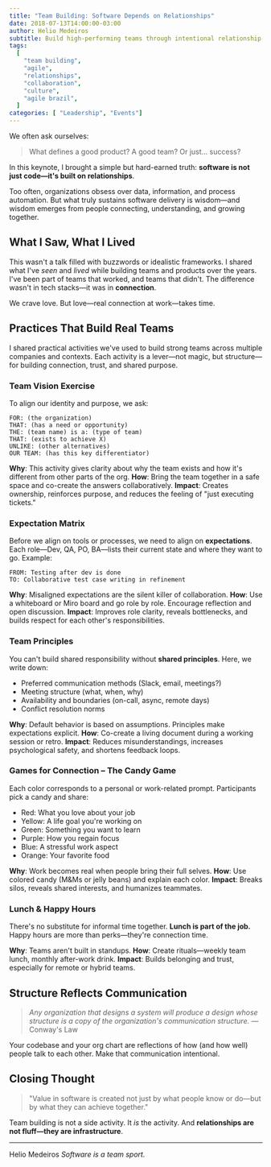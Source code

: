 ```yaml
---
title: "Team Building: Software Depends on Relationships"
date: 2018-07-13T14:00:00-03:00
author: Helio Medeiros
subtitle: Build high-performing teams through intentional relationship-building—practical activities for team vision, expectation alignment, and connection that transform collaboration and trust
tags:
  [
    "team building",
    "agile",
    "relationships",
    "collaboration",
    "culture",
    "agile brazil",
  ]
categories: [ "Leadership", "Events"]
---
```


We often ask ourselves:

> What defines a good product?
> A good team?
> Or just… success?

In this keynote, I brought a simple but hard-earned truth: **software is not just code—it's built on relationships**.

Too often, organizations obsess over data, information, and process automation. But what truly sustains software delivery is wisdom—and wisdom emerges from people connecting, understanding, and growing together.

## What I Saw, What I Lived

This wasn't a talk filled with buzzwords or idealistic frameworks. I shared what I've _seen_ and _lived_ while building teams and products over the years. I've been part of teams that worked, and teams that didn't. The difference wasn't in tech stacks—it was in **connection**.

We crave love. But love—real connection at work—takes time.

## Practices That Build Real Teams

I shared practical activities we've used to build strong teams across multiple companies and contexts. Each activity is a lever—not magic, but structure—for building connection, trust, and shared purpose.

### Team Vision Exercise

To align our identity and purpose, we ask:

```
FOR: (the organization)
THAT: (has a need or opportunity)
THE: (team name) is a: (type of team)
THAT: (exists to achieve X)
UNLIKE: (other alternatives)
OUR TEAM: (has this key differentiator)
```

**Why**: This activity gives clarity about why the team exists and how it's different from other parts of the org.
**How**: Bring the team together in a safe space and co-create the answers collaboratively.
**Impact**: Creates ownership, reinforces purpose, and reduces the feeling of "just executing tickets."

### Expectation Matrix

Before we align on tools or processes, we need to align on **expectations**. Each role—Dev, QA, PO, BA—lists their current state and where they want to go. Example:

```
FROM: Testing after dev is done
TO: Collaborative test case writing in refinement
```

**Why**: Misaligned expectations are the silent killer of collaboration.
**How**: Use a whiteboard or Miro board and go role by role. Encourage reflection and open discussion.
**Impact**: Improves role clarity, reveals bottlenecks, and builds respect for each other's responsibilities.

### Team Principles

You can't build shared responsibility without **shared principles**. Here, we write down:

- Preferred communication methods (Slack, email, meetings?)
- Meeting structure (what, when, why)
- Availability and boundaries (on-call, async, remote days)
- Conflict resolution norms

**Why**: Default behavior is based on assumptions. Principles make expectations explicit.
**How**: Co-create a living document during a working session or retro.
**Impact**: Reduces misunderstandings, increases psychological safety, and shortens feedback loops.

### Games for Connection – The Candy Game

Each color corresponds to a personal or work-related prompt. Participants pick a candy and share:

- Red: What you love about your job
- Yellow: A life goal you're working on
- Green: Something you want to learn
- Purple: How you regain focus
- Blue: A stressful work aspect
- Orange: Your favorite food

**Why**: Work becomes real when people bring their full selves.
**How**: Use colored candy (M&Ms or jelly beans) and explain each color.
**Impact**: Breaks silos, reveals shared interests, and humanizes teammates.

### Lunch & Happy Hours

There's no substitute for informal time together.
**Lunch is part of the job.** Happy hours are more than perks—they're connection time.

**Why**: Teams aren't built in standups.
**How**: Create rituals—weekly team lunch, monthly after-work drink.
**Impact**: Builds belonging and trust, especially for remote or hybrid teams.

## Structure Reflects Communication

> _Any organization that designs a system will produce a design whose structure is a copy of the organization's communication structure._ — Conway's Law

Your codebase and your org chart are reflections of how (and how well) people talk to each other. Make that communication intentional.

## Closing Thought

> "Value in software is created not just by what people know or do—but by what they can achieve together."

Team building is not a side activity. It _is_ the activity.
And **relationships are not fluff—they are infrastructure**.

---

Helio Medeiros
_Software is a team sport._
